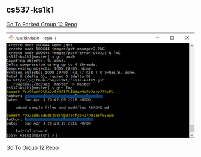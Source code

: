 
## cs537-ks1k1

[Go To Forked Group 12 Repo](https://github.com/ks1k1/CS537-Group12)

![Image of GitHub individual skills demonstration screenshot](https://github.com/ks1k1/cs537-ks1k1/blob/master/images/git-manager2.PNG)

[Go To Group 12 Repo](https://github.com/febielgiva/CS537-Group12)

